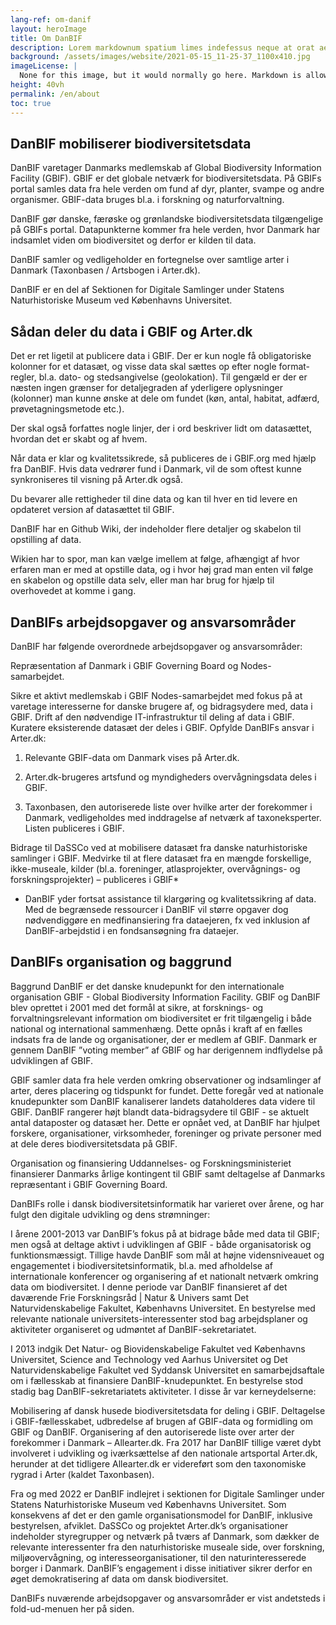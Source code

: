 ```yaml
---
lang-ref: om-danif
layout: heroImage
title: Om DanBIF
description: Lorem markdownum spatium limes indefessus neque at orat aestuat
background: /assets/images/website/2021-05-15_11-25-37_1100x410.jpg
imageLicense: |
  None for this image, but it would normally go here. Markdown is allowed.
height: 40vh
permalink: /en/about
toc: true
---
```


## DanBIF mobiliserer biodiversitetsdata
DanBIF varetager Danmarks medlemskab af Global Biodiversity Information Facility (GBIF). GBIF er det globale netværk for biodiversitetsdata. På GBIFs portal samles data fra hele verden om fund af dyr, planter, svampe og andre organismer. GBIF-data bruges bl.a. i forskning og naturforvaltning. 

DanBIF gør danske, færøske og grønlandske biodiversitetsdata tilgængelige på GBIFs portal. Datapunkterne kommer fra hele verden, hvor Danmark har indsamlet viden om biodiversitet og derfor er kilden til data.

DanBIF samler og vedligeholder en fortegnelse over samtlige arter i Danmark (Taxonbasen / Artsbogen i Arter.dk). 

DanBIF er en del af Sektionen for Digitale Samlinger under Statens Naturhistoriske Museum ved Københavns Universitet. 

## Sådan deler du data i GBIF og Arter.dk
Det er ret ligetil at publicere data i GBIF. Der er kun nogle få obligatoriske kolonner for et datasæt, og visse data skal sættes op efter nogle format-regler, bl.a. dato- og stedsangivelse (geolokation). Til gengæld er der er næsten ingen grænser for detaljegraden af yderligere oplysninger (kolonner) man kunne ønske at dele om fundet (køn, antal, habitat, adfærd, prøvetagningsmetode etc.).

Der skal også forfattes nogle linjer, der i ord beskriver lidt om datasættet, hvordan det er skabt og af hvem.

Når data er klar og kvalitetssikrede, så publiceres de i GBIF.org med hjælp fra DanBIF. Hvis data vedrører fund i Danmark, vil de som oftest kunne synkroniseres til visning på Arter.dk også.

Du bevarer alle rettigheder til dine data og kan til hver en tid levere en opdateret version af datasættet til GBIF.

DanBIF har en Github Wiki, der indeholder flere detaljer og skabelon til opstilling af data.

Wikien har to spor, man kan vælge imellem at følge, afhængigt af hvor erfaren man er med at opstille data, og i hvor høj grad man enten vil følge en skabelon og opstille data selv, eller man har brug for hjælp til overhovedet at komme i gang.

## DanBIFs arbejdsopgaver og ansvarsområder

DanBIF har følgende overordnede arbejdsopgaver og ansvarsområder: 

Repræsentation af Danmark i GBIF Governing Board og Nodes-samarbejdet.

Sikre et aktivt medlemskab i GBIF Nodes-samarbejdet med fokus på at varetage interesserne for danske brugere af, og bidragsydere med, data i GBIF. Drift af den nødvendige IT-infrastruktur til deling af data i GBIF. Kuratere eksisterende datasæt der deles i GBIF.  Opfylde DanBIFs ansvar i Arter.dk: 

1. Relevante GBIF-data om Danmark vises på Arter.dk.

2. Arter.dk-brugeres artsfund og myndigheders overvågningsdata deles i GBIF.

3. Taxonbasen, den autoriserede liste over hvilke arter der forekommer i Danmark, vedligeholdes med inddragelse af netværk af taxoneksperter. Listen publiceres i GBIF.

Bidrage til DaSSCo ved at mobilisere datasæt fra danske naturhistoriske samlinger i GBIF. Medvirke til at flere datasæt fra en mængde forskellige, ikke-museale, kilder (bl.a. foreninger, atlasprojekter, overvågnings- og forskningsprojekter) – publiceres i GBIF*

* DanBIF yder fortsat assistance til klargøring og kvalitetssikring af data. Med de begrænsede ressourcer i DanBIF vil større opgaver dog nødvendiggøre en medfinansiering fra dataejeren, fx ved inklusion af DanBIF-arbejdstid i en fondsansøgning fra dataejer.


## DanBIFs organisation og baggrund
Baggrund
DanBIF er det danske knudepunkt for den internationale organisation GBIF - Global Biodiversity Information Facility. GBIF og DanBIF blev oprettet i 2001 med det formål at sikre, at forsknings- og forvaltningsrelevant information om biodiversitet er frit tilgængelig i både national og international sammenhæng. Dette opnås i kraft af en fælles indsats fra de lande og organisationer, der er medlem af GBIF. Danmark er gennem DanBIF ”voting member” af GBIF og har derigennem indflydelse på udviklingen af GBIF.

GBIF samler data fra hele verden omkring observationer og indsamlinger af arter, deres placering og tidspunkt for fundet. Dette foregår ved at nationale knudepunkter som DanBIF kanaliserer landets dataholderes data videre til GBIF. DanBIF rangerer højt blandt data-bidragsydere til GBIF - se aktuelt antal dataposter og datasæt her. Dette er opnået ved, at DanBIF har hjulpet forskere, organisationer, virksomheder, foreninger og private personer med at dele deres biodiversitetsdata på GBIF. 

Organisation og finansiering
Uddannelses- og Forskningsministeriet finansierer Danmarks årlige kontingent til GBIF samt deltagelse af Danmarks repræsentant i GBIF Governing Board.

DanBIFs rolle i dansk biodiversitetsinformatik har varieret over årene, og har fulgt den digitale udvikling og dens strømninger:

I årene 2001-2013 var DanBIF’s fokus på at bidrage både med data til GBIF; men også at deltage aktivt i udviklingen af GBIF - både organisatorisk og funktionsmæssigt. Tillige havde DanBIF som mål at højne vidensniveauet og engagementet i biodiversitetsinformatik, bl.a.  med afholdelse af internationale konferencer og organisering af et nationalt netværk omkring data om biodiversitet. I denne periode var DanBIF finansieret af det daværende Frie Forskningsråd \| Natur & Univers samt Det Naturvidenskabelige Fakultet, Københavns Universitet. En bestyrelse med relevante nationale universitets-interessenter stod bag arbejdsplaner og aktiviteter organiseret og udmøntet af DanBIF-sekretariatet.

I 2013 indgik Det Natur- og Biovidenskabelige Fakultet ved Københavns Universitet, Science and Technology ved Aarhus Universitet og Det Naturvidenskabelige Fakultet ved Syddansk Universitet en samarbejdsaftale om i fællesskab at finansiere DanBIF-knudepunktet. En bestyrelse stod stadig bag DanBIF-sekretariatets aktiviteter. I disse år var kerneydelserne:

Mobilisering af dansk husede biodiversitetsdata for deling i GBIF.
Deltagelse i GBIF-fællesskabet, udbredelse af brugen af GBIF-data og formidling om GBIF og DanBIF.
Organisering af den autoriserede liste over arter der forekommer i Danmark – Allearter.dk.
Fra 2017 har DanBIF tillige været dybt involveret i udvikling og iværksættelse af den nationale artsportal Arter.dk, herunder at det tidligere Allearter.dk er videreført som den taxonomiske rygrad i Arter (kaldet Taxonbasen).

Fra og med 2022 er DanBIF indlejret i sektionen for Digitale Samlinger under Statens Naturhistoriske Museum ved Københavns Universitet. Som konsekvens af det er den gamle organisationsmodel for DanBIF, inklusive bestyrelsen, afviklet. DaSSCo og projektet Arter.dk’s organisationer indeholder styregrupper og netværk på tværs af Danmark, som dækker de relevante interessenter fra den naturhistoriske museale side, over forskning, miljøovervågning, og interesseorganisationer, til den naturinteresserede borger i Danmark. DanBIF’s engagement i disse initiativer sikrer derfor en øget demokratisering af data om dansk biodiversitet.

DanBIFs nuværende arbejdsopgaver og ansvarsområder er vist andetsteds i fold-ud-menuen her på siden.